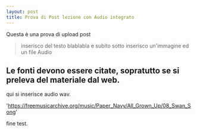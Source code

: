 ```yaml
---
layout: post
title: Prova di Post lezione con Audio integrato
---
```



Questa è una prova di upload post

> inserisco del testo blablabla e subito sotto inserisco un'immagine ed un file Audio

## Le fonti devono essere citate, sopratutto se si preleva del materiale dal web.

qui si inserisce audio wav.

'https://freemusicarchive.org/music/Paper_Navy/All_Grown_Up/08_Swan_Song'

fine test.
